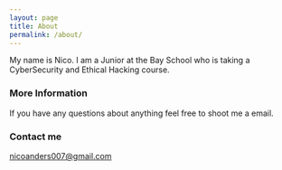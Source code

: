 ```yaml
---
layout: page
title: About
permalink: /about/
---
```


My name is Nico. I am a Junior at the Bay School who is taking a CyberSecurity and Ethical Hacking course. 

### More Information

If you have any questions about anything feel free to shoot me a email.

### Contact me

[nicoanders007@gmail.com](mailto:nicoanders007@gmail.com)
